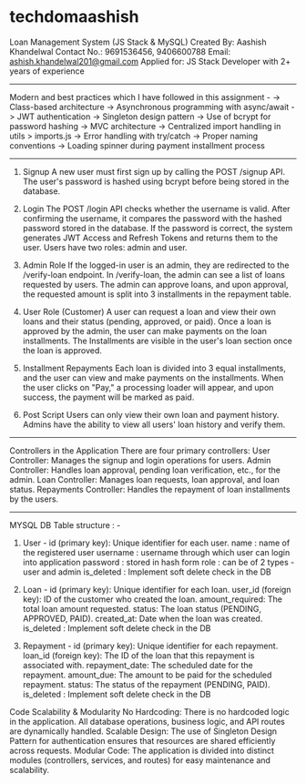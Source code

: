 # techdomaashish


Loan Management System (JS Stack & MySQL)
Created By: Aashish Khandelwal
Contact No.: 9691536456, 9406600788
Email: ashish.khandelwal201@gmail.com
Applied for: JS Stack Developer with 2+ years of experience

------------------------------------------------------------------------------------------------------------------
Modern and best practices which I have followed in this assignment -
-> Class-based architecture
-> Asynchronous programming with async/await
-> JWT authentication
-> Singleton design pattern
-> Use of bcrypt for password hashing
-> MVC architecture
-> Centralized import handling in utils > imports.js
-> Error handling with try/catch
-> Proper naming conventions
-> Loading spinner during payment installment process

------------------------------------------------------------------------------------------------------------------

1. Signup
A new user must first sign up by calling the POST /signup API.
The user's password is hashed using bcrypt before being stored in the database.

2. Login
The POST /login API checks whether the username is valid.
After confirming the username, it compares the password with the hashed password stored in the database.
If the password is correct, the system generates JWT Access and Refresh Tokens and returns them to the user.
Users have two roles: admin and user.

3. Admin Role
If the logged-in user is an admin, they are redirected to the /verify-loan endpoint.
In /verify-loan, the admin can see a list of loans requested by users.
The admin can approve loans, and upon approval, the requested amount is split into 3 installments in the repayment table.

4. User Role (Customer)
A user can request a loan and view their own loans and their status (pending, approved, or paid).
Once a loan is approved by the admin, the user can make payments on the loan installments.
The Installments are visible in the user's loan section once the loan is approved.

5. Installment Repayments
Each loan is divided into 3 equal installments, and the user can view and make payments on the installments.
When the user clicks on "Pay," a processing loader will appear, and upon success, the payment will be marked as paid.

6. Post Script
Users can only view their own loan and payment history.
Admins have the ability to view all users' loan history and verify them.

------------------------------------------------------------------------------------------------------------------

Controllers in the Application
There are four primary controllers:
User Controller: Manages the signup and login operations for users.
Admin Controller: Handles loan approval, pending loan verification, etc., for the admin.
Loan Controller: Manages loan requests, loan approval, and loan status.
Repayments Controller: Handles the repayment of loan installments by the users.

------------------------------------------------------------------------------------------------------------------
MYSQL DB Table structure : -

1. User -
id (primary key): Unique identifier for each user.
name : name of the registered user
username : username through which user can login into application
password : stored in hash form
role : can be of 2 types - user and admin
is_deleted : Implement soft delete check in the DB

2. Loan - 
id (primary key): Unique identifier for each loan.
user_id (foreign key): ID of the customer who created the loan.
amount_required: The total loan amount requested.
status: The loan status (PENDING, APPROVED, PAID).
created_at: Date when the loan was created.
is_deleted : Implement soft delete check in the DB

3. Repayment -
id (primary key): Unique identifier for each repayment.
loan_id (foreign key): The ID of the loan that this repayment is associated with.
repayment_date: The scheduled date for the repayment.
amount_due: The amount to be paid for the scheduled repayment.
status: The status of the repayment (PENDING, PAID).
is_deleted : Implement soft delete check in the DB

Code Scalability & Modularity
No Hardcoding: There is no hardcoded logic in the application. All database operations, business logic, and API routes are dynamically handled.
Scalable Design: The use of Singleton Design Pattern for authentication ensures that resources are shared efficiently across requests.
Modular Code: The application is divided into distinct modules (controllers, services, and routes) for easy maintenance and scalability.

